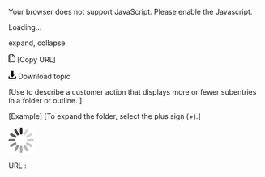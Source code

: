 Your browser does not support JavaScript. Please enable the Javascript.

Loading...

expand, collapse

![Copy URL](expand-collapse_files/Copy.png) [Copy URL]

![Download](expand-collapse_files/Download.png)
Download topic

[Use to describe a customer action that displays more or fewer subentries in a folder or outline. ]

[Example] [To expand the folder, select the plus sign (+).]

![In progress](expand-collapse_files/activity-large.gif)

URL :


